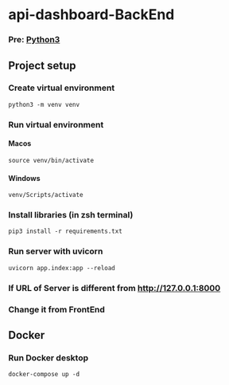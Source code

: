 # api-dashboard-BackEnd

### Pre: [Python3](https://www.python.org/)

## Project setup

### Create virtual environment

```
python3 -m venv venv
```

### Run virtual environment

#### Macos

```
source venv/bin/activate
```

#### Windows

```
venv/Scripts/activate
```

### Install libraries (in zsh terminal)

```
pip3 install -r requirements.txt
```

### Run server with uvicorn

```
uvicorn app.index:app --reload
```

### If URL of Server is different from http://127.0.0.1:8000

### Change it from FrontEnd

## Docker

### Run Docker desktop

```
docker-compose up -d
```
